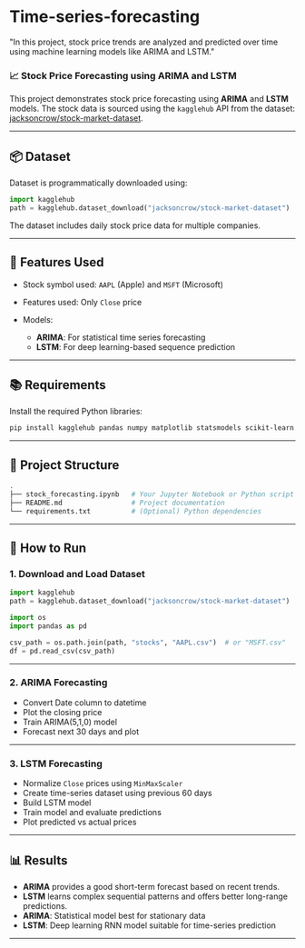 # Time-series-forecasting
"In this project, stock price trends are analyzed and predicted over time using machine learning models like ARIMA and LSTM."



### 📈 Stock Price Forecasting using ARIMA and LSTM

This project demonstrates stock price forecasting using **ARIMA** and **LSTM** models. The stock data is sourced using the `kagglehub` API from the dataset: [jacksoncrow/stock-market-dataset](https://www.kaggle.com/datasets/jacksoncrow/stock-market-dataset).

---

## 📦 Dataset

Dataset is programmatically downloaded using:

```python
import kagglehub
path = kagglehub.dataset_download("jacksoncrow/stock-market-dataset")
```

The dataset includes daily stock price data for multiple companies.

---

## 🔧 Features Used

* Stock symbol used: `AAPL` (Apple) and `MSFT` (Microsoft)
* Features used: Only `Close` price
* Models:

  * **ARIMA**: For statistical time series forecasting
  * **LSTM**: For deep learning-based sequence prediction

---

## 📚 Requirements

Install the required Python libraries:

```bash
pip install kagglehub pandas numpy matplotlib statsmodels scikit-learn keras tensorflow
```

---

## 📁 Project Structure

```bash
.
├── stock_forecasting.ipynb   # Your Jupyter Notebook or Python script
├── README.md                 # Project documentation
└── requirements.txt          # (Optional) Python dependencies
```

---

## 🚀 How to Run

### 1. Download and Load Dataset

```python
import kagglehub
path = kagglehub.dataset_download("jacksoncrow/stock-market-dataset")

import os
import pandas as pd

csv_path = os.path.join(path, "stocks", "AAPL.csv")  # or "MSFT.csv"
df = pd.read_csv(csv_path)
```

---

### 2. ARIMA Forecasting

* Convert Date column to datetime
* Plot the closing price
* Train ARIMA(5,1,0) model
* Forecast next 30 days and plot

---

### 3. LSTM Forecasting

* Normalize `Close` prices using `MinMaxScaler`
* Create time-series dataset using previous 60 days
* Build LSTM model
* Train model and evaluate predictions
* Plot predicted vs actual prices

---

## 📊 Results

* **ARIMA** provides a good short-term forecast based on recent trends.
* **LSTM** learns complex sequential patterns and offers better long-range predictions.
* **ARIMA**: Statistical model best for stationary data
* **LSTM**: Deep learning RNN model suitable for time-series prediction

---

